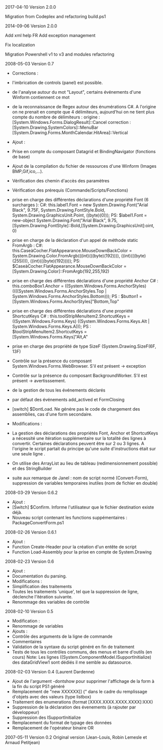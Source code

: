 ﻿2017-04-10    Version 2.0.0
     
   Migration from Codeplex and refactoring build.ps1

2014-09-06    Version 2.0.0

  Add xml help FR
  Add exception management
  
  Fix localization
 
  Migration Powershell v1 to v3 and modules refactoring
  

2008-05-03    Version 0.7
  - Corrections :
  - l'imbrication de controls (panel) est possible.
  - de l'analyse autour du mot "Layout", certains événements d'une Winform contiennent ce mot
  - de la reconnaissance de Regex autour des énumérations C#.
  A l'origine on ne prenait en compte que 4 délimiteurs, aujourd'hui on ne tient plus compte
  du nombre de délimiteurs :
  origine :
  [System.Windows.Forms.DialogResult]::Cancel
  correction :
  [System.Drawing.SystemColors]::MenuBar
  [System.Drawing.Forms.MonthCalendar.HitArea]::Vertical
  
  - Ajout :
  - Prise en compte du composant Datagrid et BindingNavigator (fonctions de base)
  - Ajout de la compilation du fichier de ressources d'une Winform (Images BMP,Gif,ico,...).
  - Vérification des chemin d'accès des paramètres
  - Vérification des prérequis (Commande/Scripts/Fonctions)
  - prise en charge des différentes déclarations d'une propriété Font (6 surcharges ):
      C#: this.label1.Font = new System.Drawing.Font("Arial Black", 9.75F, System.Drawing.FontStyle.Bold, System.Drawing.GraphicsUnit.Point, ((byte)(0)));
      PS: $label1.Font = new-object System.Drawing.Font("Arial Black", 9.75,[System.Drawing.FontStyle]::Bold,[System.Drawing.GraphicsUnit]:oint, 0)
  - prise en charge de la déclaration d'un appel de méthode static FromArgb :
      C#: this.CaseàCocher.FlatAppearance.MouseDownBackColor = System.Drawing.Color.FromArgb(((int)(((byte)(192)))), ((int)(((byte)(255)))), ((int)(((byte)(192)))));
      PS: $CaseàCocher.FlatAppearance.MouseDownBackColor = [System.Drawing.Color]::FromArgb(192,255,192)
  - prise en charge des différentes déclarations d'une propriété Anchor
      C# : this.comboBox1.Anchor = ((System.Windows.Forms.AnchorStyles)((((System.Windows.Forms.AnchorStyles.Top | System.Windows.Forms.AnchorStyles.Bottom)));
      PS : $button1 = [System.Windows.Forms.AnchorStyles]"Bottom,Top"
  - prise en charge des différentes déclarations d'une propriété ShortcutKeys
      C# : this.toolStripMenuItem2.ShortcutKeys = ((System.Windows.Forms.Keys) ((System.Windows.Forms.Keys.Alt | System.Windows.Forms.Keys.A)));
      PS : $toolStripMenuItem2.ShortcutKeys = [System.Windows.Forms.Keys]"Alt,A"
  - prise en charge des propriété de type SizeF (System.Drawing.SizeF(6F, 13F)
  - Contrôle sur la présence du composant System.Windows.Forms.WebBrowser. S'il est présent -> exception
  - Contrôle sur la présence du composant BackgroundWorker. S'il est présent -> avertisssement.
  - de la gestion de tous les événements déclarés
  - par défaut des événements add_actived et FormClosing
  - [switch] $DontLoad. Ne génére pas le code de chargement des assemblies, cas d'une form secondaire.
  
  - Modifications :
  - La gestion des déclarations des propriétés Font, Anchor et ShortcutKeys a nécessité une itération supplémentaire
  sur la totalité des lignes à convertir. Certaines déclarations peuvent être sur 2 ou 3 lignes.
  A l'origine le script partait du principe qu'une suite d'instructions était sur une seule ligne .
  - On utilise des ArrayList au lieu de tableau (redimensionnement possible) et des StringBuilder
  - suite aux remarque de Janel : nom de script normé (Convert-Form), suppression de variables
  temporaires inutiles (nom de fichier en double)

2008-03-29    Version 0.6.2
  - Ajout :
  - [Switch] $Confirm. Informe l'utilisateur que le fichier destination existe déjà.
  - Nouveau script contenant les functions suppémentaires : PackageConvertForm.ps1

2008-02-26    Version 0.6.1
  - Ajout :
  - Function Create-Header pour la création d'un entête de script
  - Function Load-Assembly pour la prise en compte de System.Drawing


2008-02-23    Version 0.6
  - Ajout :
  - Documentation du parsing.
  - Modifications :
  - Simplification des traitements
  - Toutes les traitements 'unique', tel que la suppression de ligne, déclenche l'itération suivante.
  - Renommage des variables de contrôle
  

2008-02-10    Version 0.5
  - Modification :
  - Renommage de variables
  - Ajouts :
  - Contrôle des arguments de la ligne de commande
  - Commentaires
  - Validation de la syntaxe du script généré en fin de traitement
  - Tests de tous les contrôles communs, des menus et barre d'outils (en cours)
  Note: Les lignes ((System.ComponentModel.ISupportInitialize) des dataGridView1 sont dédiés il me semble au datasource.


2008-02-03    Version 0.4  (Laurent Dardenne)
  - Ajout de l'argument -dontshow pour supprimer l'affichage de la form à la fin du script PS1 généré
  - Remplacement de "new XXXXXX[] {" dans le cadre du remplissage d'objets avec des valeurs (type listbox)
  - Traitement des enumerations (format [XXXX.XXXX.XXXX.XXXX]:XXX)
  - Suppression de la déclaration des évenements (à rajouter par développeur)
  - Suppression des ISupportInitialize
  - Remplacement du format de typage des données
  - Remplacement de l'opérateur binaire OR

  
2007-05-11    Version 0.2 
  Original version (Jean-Louis, Robin Lemesle et Arnaud Petitjean)
